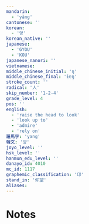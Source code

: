 ```yaml
---
mandarin:
  - 'yǎng'
cantonese: ''
korean:
  - '앙'
korean_native: ''
japanese:
  - 'GYOU'
  - 'KOU'
japanese_nanori: ''
vietnamese:
middle_chinese_initial: 'ŋ'
middle_chinese_final: 'ɨɐŋ'
stroke_count: ''
radical: '人'
skip_number: '1-2-4'
grade_level: 4
pos: ''
english:
  - 'raise the head to look'
  - 'look up to'
  - 'admire'
  - 'rely on'
羅馬字: 'yang'
韓文: '양'
joyo_level: ''
hsk_level: ''
hanmun_edu_level: ''
danayo_id: 4010
mc_id: 1117
graphemic_classification: '卬'
stand_in: '仰望'
aliases:
---
```


# Notes
